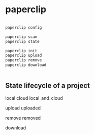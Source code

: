 # paperclip

```python

paperclip config 

paperclip scan 
paperclip state

paperclip init 
paperclip upload 
paperclip remove 
paperclip download
  
 ```


## State lifecycle of a project 

local
cloud
local_and_cloud

upload
uploaded

remove
removed

download


